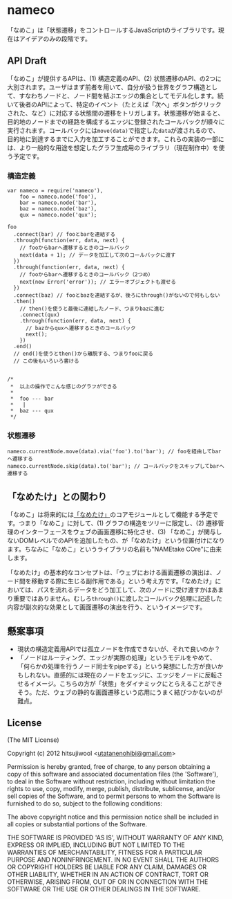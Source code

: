 
# nameco

「なめこ」は「状態遷移」をコントロールするJavaScriptのライブラリです。現在はアイデアのみの段階です。

## API Draft

「なめこ」が提供するAPIは、(1) 構造定義のAPI、(2) 状態遷移のAPI、の2つに大別されます。ユーザはまず前者を用いて、自分が扱う世界をグラフ構造として、すなわちノードと、ノード間を結ぶエッジの集合としてモデル化します。続いて後者のAPIによって、特定のイベント（たとえば「次ヘ」ボタンがクリックされた、など）に対応する状態間の遷移をトリガします。状態遷移が始まると、目的地のノードまでの経路を構成するエッジに登録されたコールバックが順々に実行されます。コールバックには`move(data)`で指定した`data`が渡されるので、目的地に到達するまでに入力を加工することができます。これらの実装の一部には、より一般的な用途を想定したグラフ生成用のライブラリ（現在制作中）を使う予定です。


### 構造定義

    var nameco = require('nameco'),    
        foo = nameco.node('foo'),
        bar = nameco.node('bar'),
        baz = nameco.node('baz'),
        qux = nameco.node('qux');
    
    foo
      .connect(bar) // fooとbarを連結する
      .through(function(err, data, next) { 
        // fooからbarへ遷移するときのコールバック
        next(data + 1); // データを加工して次のコールバックに渡す
      })
      .through(function(err, data, next) {
        // fooからbarへ遷移するときのコールバック（2つめ）
        next(new Error('error')); // エラーオブジェクトも渡せる
      })
      .connect(baz) // fooとbazを連結するが、後ろにthrough()がないので何もしない
      .then()
        // then()を使うと最後に連結したノード、つまりbazに進む
        .connect(qux)
        .through(function(err, data, next) {
          // bazからquxへ遷移するときのコールバック
          next();
        })
      .end()
      // end()を使うとthen()から離脱する、つまりfooに戻る
      // この後もいろいろ書ける
      
      
    /*
     *  以上の操作でこんな感じのグラフができる
     *
     *  foo --- bar
     *   |
     *  baz --- qux
     */
  
### 状態遷移

    nameco.currentNode.move(data).via('foo').to('bar'); // fooを経由してbarへ遷移する
    nameco.currentNode.skip(data).to('bar'); // コールバックをスキップしてbarへ遷移する
    
## 「なめたけ」との関わり

「なめこ」は将来的には[「なめたけ」](http://github.com/hitsujiwool/jquery-nametake)のコアモジュールとして機能する予定です。つまり「なめこ」に対して、(1) グラフの構造をツリーに限定し、(2) 遷移管理のインターフェースをウェブの画面遷移に特化させ、(3) 「なめこ」が関与しないDOMレベルでのAPIを追加したもの、が「なめたけ」という位置付けになります。ちなみに「なめこ」というライブラリの名前も"NAMEtake COre"に由来します。

「なめたけ」の基本的なコンセプトは、「ウェブにおける画面遷移の演出は、ノード間を移動する際に生じる副作用である」という考え方です。「なめたけ」においては、パスを流れるデータをどう加工して、次のノードに受け渡すかはあまり重要ではありません。むしろ`through()`に渡したコールバック処理に記述した内容が副次的な効果として画面遷移の演出を行う、というイメージです。

## 懸案事項

* 現状の構造定義用APIでは孤立ノードを作成できないが、それで良いのか？
* 「ノードはルーティング、エッジが実際の処理」というモデルをやめて、「何らかの処理を行うノード同士をpipeする」という発想にした方が良いかもしれない。直感的には現在のノードをエッジに、エッジをノードに反転させるイメージ。こちらの方が「状態」をダイナミックにとらえることができそう。ただ、ウェブの静的な画面遷移という応用にうまく結びつかないのが難点。
  



## License 

(The MIT License)

Copyright (c) 2012 hitsujiwool &lt;utatanenohibi@gmail.com&gt;

Permission is hereby granted, free of charge, to any person obtaining
a copy of this software and associated documentation files (the
'Software'), to deal in the Software without restriction, including
without limitation the rights to use, copy, modify, merge, publish,
distribute, sublicense, and/or sell copies of the Software, and to
permit persons to whom the Software is furnished to do so, subject to
the following conditions:

The above copyright notice and this permission notice shall be
included in all copies or substantial portions of the Software.

THE SOFTWARE IS PROVIDED 'AS IS', WITHOUT WARRANTY OF ANY KIND,
EXPRESS OR IMPLIED, INCLUDING BUT NOT LIMITED TO THE WARRANTIES OF
MERCHANTABILITY, FITNESS FOR A PARTICULAR PURPOSE AND NONINFRINGEMENT.
IN NO EVENT SHALL THE AUTHORS OR COPYRIGHT HOLDERS BE LIABLE FOR ANY
CLAIM, DAMAGES OR OTHER LIABILITY, WHETHER IN AN ACTION OF CONTRACT,
TORT OR OTHERWISE, ARISING FROM, OUT OF OR IN CONNECTION WITH THE
SOFTWARE OR THE USE OR OTHER DEALINGS IN THE SOFTWARE.
